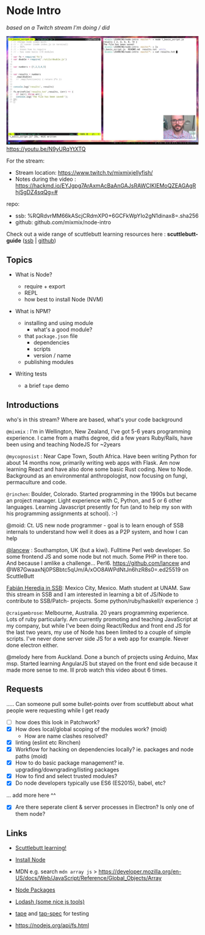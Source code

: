 # Node Intro

_based on a Twitch stream I'm doing / did_

[![](./node_intro_screenshot.jpg)](https://youtu.be/N9yURqYtXTQ)
https://youtu.be/N9yURqYtXTQ

For the stream: 
- Stream location: https://www.twitch.tv/mixmixjellyfish/
- Notes during the video : https://hackmd.io/EYJgpg7ArAxmAcBaAnGAJsRAWCIKIEMoQZEAGAgRhjSgDZ4sqQg=#

repo: 
  - ssb: %RQRdvrMM66kAScjCRdmXP0+6GCFkWpYIo2gN1dinax8=.sha256
  - github: github.com/mixmix/node-intro

Check out a wide range of scuttlebutt learning resources here : **scuttlebutt-guide** ([ssb](%rRmgg8grYJ/upfXKxFNG62Y49CmkEShk70HoFLIEyDY=.sha256) | [github](https://github.com/ssbc/scuttlebutt-guide))


## Topics

- What is Node?
  - require + export
  - REPL
  - how best to install Node (NVM)

- What is NPM?
  - installing and using module
    - what's a good module?
  - that `package.json` file
    - dependencies
    - scripts
    - version / name
  - publishing modules

- Writing tests
  - a brief `tape` demo

## Introductions 

who's in this stream?
Where are based, what's your code background

`@mixmix` : I'm in Wellington, New Zealand, I've got 5-6 years programming experience. I came from a maths degree, did a few years Ruby/Rails, have been using and teaching NodeJS for ~2years


`@mycognosist` : Near Cape Town, South Africa. Have been writing Python for about 14 months now, primarily writing web apps with Flask. Am now learning React and have also done some basic Rust coding. New to Node. Background as an environmental anthropologist, now focusing on fungi, permaculture and code.

`@rinchen`: Boulder, Colorado. Started programming in the 1990s but became an project manager. Light experience with C, Python, and 5 or 6 other languages. Learning Javascript presently for fun (and to help my son with his programming assignments at school). :-)

@moid: Ct. US new node programmer - goal is to learn enough of SSB internals to understand how well it does as a P2P system, and how I can help

[@lancew](ssb://@W87GwaaxNj0PSBbtc5qUm/A/xOO8AWPdNtJn6hzR8s0=.ed25519) : Southampton, UK (but a kiwi). Fulltime Perl web developer. So some frontend JS and some node but not much. Some PHP in there too. And because I amlike a challenge... Perl6.  https://github.com/lancew and @W87GwaaxNj0PSBbtc5qUm/A/xOO8AWPdNtJn6hzR8s0=.ed25519 on ScuttleButt

[Fabián Heredia in SSB](ssb://@k53z9zrXEsxytIE+38qaApl44ZJS68XvkepQ0fyJLdg=.ed25519): Mexico City, Mexico. Math student at UNAM. Saw this stream in SSB and I am interested in learning a bit of JS/Node to contribute to SSB/Patch- projects. Some python/ruby/haskell/r experience :)

`@craigambrose`: Melbourne, Australia. 20 years programming experience. Lots of ruby particularly. Am currently promoting and teaching JavaScript at my company, but while I've been doing React/Redux and front end JS for the last two years, my use of Node has been limited to a couple of simple scripts. I've never done server side JS for a web app for example. Never done electron either.

@melody here from Auckland. Done a bunch of projects using Arduino, Max msp. Started learning AngularJS but stayed on the front end side because it made more sense to me. Ill prob watch this video about 6 times.

## Requests

.....
Can someone pull some bullet-points over from scuttlebutt about what people were requesting while I get ready

- [ ] how does this look in Patchwork?
- [x] How does local/global scoping of the modules work? (moid)
    - How are name clashes resolved?
- [x] linting (eslint etc Rinchen)
- [x] Workflow for hacking on dependencies locally? ie. packages and node paths (moid)
- [x] How to do basic package management? ie. upgrading/downgrading/listing packages
- [x] How to find and select trusted modules?
- [x] Do node developers typically use ES6 (ES2015), babel, etc?

... add more here ^^
- [x] Are there seperate client & server processes in Electron? Is only one of them node?



## Links

- [Scuttlebutt learning!](https://github.com/ssbc/scuttlebutt-guide)
- [Install Node](https://github.com/creationix/nvm)
- MDN e.g. search `mdn array js` > https://developer.mozilla.org/en-US/docs/Web/JavaScript/Reference/Global_Objects/Array
- [Node Packages](https://www.npmjs.com/)
- [Lodash (some nice js tools)](https://lodash.com/docs/4.17.4#map)
- [tape](https://npmjs.com/tape) and [tap-spec](npmjs.com/tap-spec) for testing

- https://nodejs.org/api/fs.html




